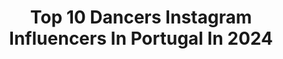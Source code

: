 ---
title: Top 10 Dancers Instagram Influencers In Portugal In 2024
description: >-
  Find top dancers Instagram influencers in Portugal in 2024. Most popular hashtags: #dance #portugal #dancer.
platform: Instagram
hits: 20
text_top: Discover the most popular Instagram influencers on inBeat.
text_bottom: Our database aggregates 20 Instagram influencers like this in Portugal for you to work with.
profiles:
  - username: "melanievicente99"
    fullname: >-
      Mélanie Vicente
    bio: >-
      ☾ ☼ • Dancer • Marketing&Advertising student |📚 • Tik Tok melanievicente99 (+500.000flw)
    location: "Portugal"
    followers: 143316
    engagement: 641
    commentsToLikes: 0.008142
    id: ck5hdlf9yo2q50i11vlndg5tp
    verified: false
    hashtags: "#pringles, #veraopringles, #pub"
  - username: "cassandra.chiu"
    fullname: >-
      Cass🎀
    bio: >-
      portuguese chinese🇵🇹🇨🇳 yes I speak cantonese🫶🏻 freelance creator dancer mc model🌈/* @cassandras.portfolio @jorgeisthebest🧸🗝 dm/email for collab/work🖤
    location: "Portugal"
    followers: 73308
    engagement: 206
    commentsToLikes: 0.000720
    id: clswn1nuxyp7k0k0843vczlii
    verified: false
    hashtags: "#explore, #instareels, #thebigapplegalaxy, #thebigapple"
  - username: "tothepointenutrition"
    fullname: >-
      Rachel Fine
    bio: >-
      MS RD CDN CEDS Dietitian for dancers🩰 Performance Nutrition + Intuitive Eating 🙋🏻‍♀️@dance_masterclass ✍🏼Dance Media The Healthy Dancer® 🔗 FREE TRIAL
    location: "Portugal"
    followers: 39163
    engagement: 162
    commentsToLikes: 0.014918
    id: ck6tkfn344lx00j714kteow87
    verified: false
    hashtags: "#yagp, #ballerinasofinstagram, #dancertips, #dancecompetition"
  - username: "laraaoun_"
    fullname: >-
      Lara Aoun
    bio: >-
      🇱🇧 👩‍💻General Manager | Marketing Executive 🏋️‍♀️Certified PT•Dancer 🎓Marketing•Advertising•PR 👇%code: lara10
    location: "Portugal"
    followers: 25470
    engagement: 358
    commentsToLikes: 0.069838
    id: ck5hru5f2vhgt0i11jxmmypjn
    verified: false
    hashtags: "#stayactive, #birthdaygirl"
  - username: "giseleballerina"
    fullname: >-
      Gisele Rodríguez
    bio: >-
      Dancer 17 Trained in 🇺🇸 🇨🇺 🇬🇧 🇵🇹 🇲🇽 mom managed
    location: "Portugal"
    followers: 4862
    engagement: 2307
    commentsToLikes: 0.043755
    id: ck5q8skwk7snt0i115xjiyzea
    verified: false
    hashtags: "#rplove, #ballet, #balletlover, #balletto"
  - username: "flexible_kiki"
    fullname: >-
      Katarina Serralha| Flexibility
    bio: >-
      •🇺🇸🇵🇹 21y • Self taught dancer, gymnast, contortionist •Inspiring others & innovating • Tik Tok 170,7k ————————————— COLLABORATIONS DM 📥 —————————————
    location: "Portugal"
    followers: 5691
    engagement: 278
    commentsToLikes: 0.055287
    id: ck8wfldsgfw6p0j78l4tawyhi
    verified: false
    hashtags: ""
  - username: "eumarianajade"
    fullname: >-
      Mariana Jade MK - LEWD Cosplay
    bio: >-
      👠 NSFW/LEWD Cosplayer🔞 🏋🏽‍♀️ Fitness 💃🏽 Pole Dancer & Belly Dancer 📖 Intérprete 🇧🇷PT/🇮🇹IT/🇺🇲EN/🇪🇸SP 👑 Contato para jobs, feiras e eventos: DM/E-mail
    location: "Portugal"
    followers: 3474
    engagement: 857
    commentsToLikes: 0.143793
    id: ckf5tcqynhhei0j23h9yyd7zc
    verified: false
    hashtags: "#cosplay, #cosplaygirl, #nightwolf, #cyrax"
  - username: "gina_zaf"
    fullname: >-
      Gina_Zafeiroudi🍑
    bio: >-
      Runner🏃 Dancer💃Coffee Lover☕ CatMom🐱 📍 Greece 🇬🇷 🅰dmin: @houses_phototrip 🅰dmin: @streets_and_transports 📱Samsung S7 Edge 📷 Nikon D3300
    location: "Portugal"
    followers: 2569
    engagement: 1901
    commentsToLikes: 0.077696
    id: ck5pw20rlkpx20i116j9l419h
    verified: false
    hashtags: "#travellingthroughtheworld, #streets, #architecture, #streetphotography"
  - username: "fp_cunha"
    fullname: >-
      Filipe Cunha
    bio: >-
      Lifestyle | Menstyle | Skin Care 🎓 ULHT | Marketing & Advertising 📩 filipecunha.wk@gmail.com
    location: "Portugal"
    followers: 11142
    engagement: 343
    commentsToLikes: 0.029198
    id: ck9ha5yl3bai20j781k523wmp
    verified: false
    hashtags: "#dancer, #mensfashion, #menstyle, #music"
  - username: "k.lo.k.mari"
    fullname: >-
      Khamari (They/Them)
    bio: >-
      
    location: "Portugal"
    followers: 18744
    engagement: 1858
    commentsToLikes: 0.023070
    id: ck5ztixto0i1b0i14s6gpjdys
    verified: false
    hashtags: "#losangeles, #numerology, #dancer, #choreography"
---